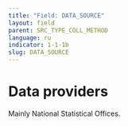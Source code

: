 ```yaml
---
title: "Field: DATA_SOURCE"
layout: field
parent: SRC_TYPE_COLL_METHOD
language: ru
indicator: 1-1-1b
slug: DATA_SOURCE
---
```

# Data providers

Mainly National Statistical Offices.